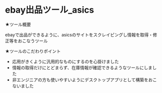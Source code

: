 # ebay出品ツール_asics

★ツール概要 

ebayで出品ができるように、asicsのサイトをスクレイピングし情報を取得・修正等をおこなうツール

★ツールのこだわりポイント
- 応用がきくように汎用的なものにするのを心掛けました
- 情報の取得だけにとどまらず、在庫情報が確認できるようなツールにしました
- 非エンジニアの方も使いやすいようにデスクトップアプリとして構築をおこないました
